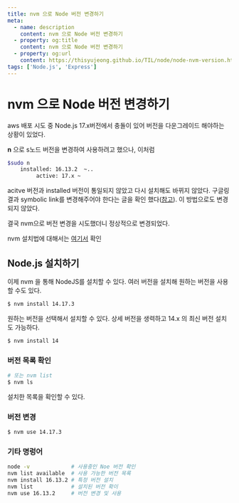 ```yaml
---
title: nvm 으로 Node 버전 변경하기
meta:
  - name: description
    content: nvm 으로 Node 버전 변경하기
  - property: og:title
    content: nvm 으로 Node 버전 변경하기
  - property: og:url
    content: https://thisyujeong.github.io/TIL/node/node-nvm-version.html
tags: ['Node.js', 'Express']
---
```


# nvm 으로 Node 버전 변경하기

aws 배포 시도 중 Node.js 17.x버전에서 충돌이 있어 버전을 다운그레이드 해야하는 상황이 있었다.

**n** 으로 s노드 버전을 변경하여 사용하려고 했으나, 이처럼

```bash
$sudo n
	installed: 16.13.2  ~..
		 active: 17.x ~
```

acitve 버전과 installed 버전이 통일되지 않았고 다시 설치해도 바뀌지 않았다. 구글링 결과 symbolic link를 변경해주어야 한다는 글을 확인 했다([참고](https://gahee0416.tistory.com/22)). 이 방법으로도 변경되지 않았다.

결국 nvm으로 버전 변경을 시도했더니 정상적으로 변경되었다.

nvm 설치법에 대해서는 [여기서](https://thisyujeong.github.io/TIL/node/homebrew-nvm-install.html) 확인

## Node.js 설치하기

이제 nvm 을 통해 NodeJS를 설치할 수 있다. 여러 버전을 설치해 원하는 버전을 사용할 수도 있다.

```bash
$ nvm install 14.17.3
```

원하는 버전을 선택해서 설치할 수 있다. 상세 버전을 생력하고 14.x 의 최신 버전 설치도 가능하다.

```bash
$ nvm install 14
```

### 버전 목록 확인

```bash
# 또는 nvm list
$ nvm ls
```

설치한 목록을 확인할 수 있다.

### 버전 변경

```bash
$ nvm use 14.17.3
```

### 기타 명렁어

```bash
node -v             # 사용중인 Noe 버전 확인
nvm list available  # 사용 가능한 버전 목록
nvm install 16.13.2 # 특정 버전 설치
nvm list            # 설치된 버전 확이
nvm use 16.13.2     # 버전 변경 및 사용
```
